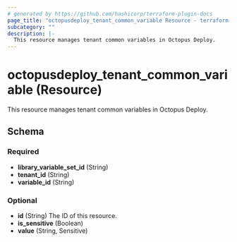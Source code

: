 ```yaml
---
# generated by https://github.com/hashicorp/terraform-plugin-docs
page_title: "octopusdeploy_tenant_common_variable Resource - terraform-provider-octopusdeploy"
subcategory: ""
description: |-
  This resource manages tenant common variables in Octopus Deploy.
---
```


# octopusdeploy_tenant_common_variable (Resource)

This resource manages tenant common variables in Octopus Deploy.



<!-- schema generated by tfplugindocs -->
## Schema

### Required

- **library_variable_set_id** (String)
- **tenant_id** (String)
- **variable_id** (String)

### Optional

- **id** (String) The ID of this resource.
- **is_sensitive** (Boolean)
- **value** (String, Sensitive)


